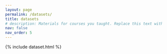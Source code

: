 ```yaml
---
layout: page
permalink: /datasets/
title: datasets
# description: Materials for courses you taught. Replace this text with your description.
nav: false
nav_order: 5
---
```


{% include dataset.html %}
